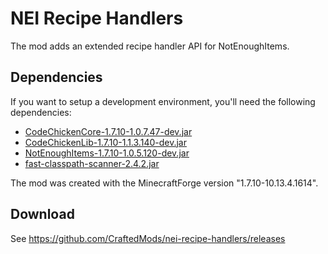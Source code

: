 # NEI Recipe Handlers
The mod adds an extended recipe handler API for NotEnoughItems.
## Dependencies
If you want to setup a development environment, you'll need the following dependencies:
- [CodeChickenCore-1.7.10-1.0.7.47-dev.jar](http://chickenbones.net/filedownloader/download.html?fn=Q29kZUNoaWNrZW5Db3JlLzEuNy4xMC0xLjAuNy40Ny9Db2RlQ2hpY2tlbkNvcmUtMS43LjEwLTEuMC43LjQ3LWRldi5qYXI=)
- [CodeChickenLib-1.7.10-1.1.3.140-dev.jar](http://files.minecraftforge.net/maven/codechicken/CodeChickenLib/1.7.10-1.1.3.140/CodeChickenLib-1.7.10-1.1.3.140-dev.jar)
- [NotEnoughItems-1.7.10-1.0.5.120-dev.jar](http://chickenbones.net/filedownloader/download.html?fn=Tm90RW5vdWdoSXRlbXMvMS43LjEwLTEuMC41LjEyMC9Ob3RFbm91Z2hJdGVtcy0xLjcuMTAtMS4wLjUuMTIwLWRldi5qYXI=)
- [fast-classpath-scanner-2.4.2.jar](https://oss.sonatype.org/service/local/artifact/maven/redirect?r=releases&g=io.github.lukehutch&a=fast-classpath-scanner&v=2.4.2&e=jar)

The mod was created with the MinecraftForge version "1.7.10-10.13.4.1614".
## Download
See https://github.com/CraftedMods/nei-recipe-handlers/releases


